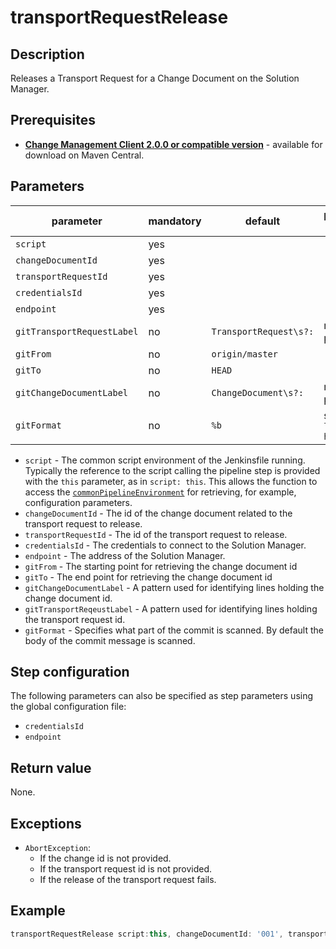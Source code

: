 # transportRequestRelease

## Description
Releases a Transport Request for a Change Document on the Solution Manager.

## Prerequisites
* **[Change Management Client 2.0.0 or compatible version](http://central.maven.org/maven2/com/sap/devops/cmclient/dist.cli/)** - available for download on Maven Central.

## Parameters
| parameter        | mandatory | default                                                | possible values    |
| -----------------|-----------|--------------------------------------------------------|--------------------|
| `script`        | yes       |                                                    |                    |
| `changeDocumentId`        | yes       |                                                    |                    |
| `transportRequestId`| yes   |                                                    |                    |
| `credentialsId`  | yes       |                                                    |                    |
| `endpoint`        | yes       |                                                    |                    |
| `gitTransportRequestLabel`        | no        | `TransportRequest\s?:`                                   | regex pattern |
| `gitFrom`         | no        | `origin/master`                                        |                    |
| `gitTo`           | no        | `HEAD`                                                 |                    |
| `gitChangeDocumentLabel`        | no        | `ChangeDocument\s?:`                                   | regex pattern      |
| `gitFormat`        | no        | `%b`                                                   | see `git log --help` |

* `script` - The common script environment of the Jenkinsfile running. Typically the reference to the script calling the pipeline step is provided with the `this` parameter, as in `script: this`. This allows the function to access the [`commonPipelineEnvironment`](commonPipelineEnvironment.md) for retrieving, for example, configuration parameters.
* `changeDocumentId` - The id of the change document related to the transport request to release.
* `transportRequestId` - The id of the transport request to release.
* `credentialsId` - The credentials to connect to the Solution Manager.
* `endpoint` - The address of the Solution Manager.
* `gitFrom` - The starting point for retrieving the change document id
* `gitTo` - The end point for retrieving the change document id
* `gitChangeDocumentLabel` - A pattern used for identifying lines holding the change document id.
* `gitTransportReqeustLabel` - A pattern used for identifying lines holding the transport request id.
* `gitFormat` - Specifies what part of the commit is scanned. By default the body of the commit message is scanned.


## Step configuration
The following parameters can also be specified as step parameters using the global configuration file:

* `credentialsId`
* `endpoint`

## Return value
None.

## Exceptions
* `AbortException`:
    * If the change id is not provided.
    * If the transport request id is not provided.
    * If the release of the transport request fails.

## Example
```groovy
transportRequestRelease script:this, changeDocumentId: '001', transportRequestId: '001'
```

